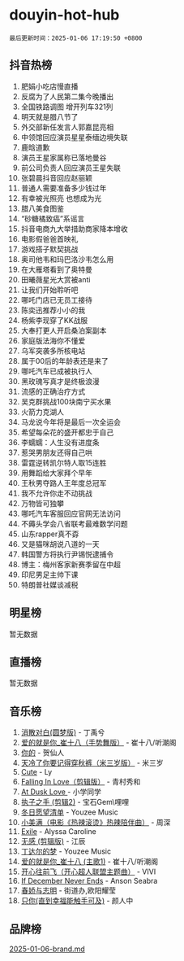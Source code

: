 # douyin-hot-hub

`最后更新时间：2025-01-06 17:19:50 +0800`

## 抖音热榜

1. 肥娟小吃店慢直播
1. 反腐为了人民第二集今晚播出
1. 全国铁路调图 增开列车321列
1. 明天就是腊八节了
1. 外交部新任发言人郭嘉昆亮相
1. 中领馆回应演员星星泰缅边境失联
1. 鹿晗道歉
1. 演员王星家属称已落地曼谷
1. 前公司负责人回应演员王星失联
1. 张碧晨抖音回应赵丽颖
1. 普通人需要准备多少钱过年
1. 有幸被光照亮 也想成为光
1. 腊八美食图鉴
1. “砂糖橘致癌”系谣言
1. 抖音电商九大举措助商家降本增收
1. 电影假爸爸首映礼
1. 游戏搭子默契挑战
1. 奥司他韦和玛巴洛沙韦怎么用
1. 在大雁塔看到了奥特曼
1. 田曦薇星光大赏被anti
1. 让我们开始聆听吧
1. 哪吒门店已无员工接待
1. 陈奕迅推荐小小的我
1. 杨紫李现穿了KK战服
1. 大奉打更人开启桑泊案副本
1. 家庭版法海你不懂爱
1. 乌军突袭多所核电站
1. 属于00后的年龄表还是来了
1. 哪吒汽车已成被执行人
1. 黑玫瑰写真才是终极浪漫
1. 流感的正确治疗方式
1. 吴克群挑战100块南宁买水果
1. 火箭力克湖人
1. 马龙说今年将是最后一次全运会
1. 希望每朵花的盛开都忠于自己
1. 李蠕蠕：人生没有进度条
1. 惹哭男朋友还得自己哄
1. 雷霆逆转凯尔特人取15连胜
1. 用舞蹈给大家拜个早年
1. 王秋男夺路人王年度总冠军
1. 我不允许你走不动挑战
1. 万物皆可独攀
1. 哪吒汽车客服回应官网无法访问
1. 不薅头学会八省联考最难数学问题
1. 山东rapper真不孬
1. 又是猫咪胡说八道的一天
1. 韩国警方将执行尹锡悦逮捕令
1. 博主：梅州客家新赛季留在中超
1. 印尼男足主帅下课
1. 特朗普社媒谈减税

## 明星榜

暂无数据

## 直播榜

暂无数据

## 音乐榜

1. [消散对白(圆梦版)](https://sf5-hl-cdn-tos.douyinstatic.com/obj/tos-cn-ve-2774/og4jB5I5IizzoZVAAAzWgBMAsMDWoArfwBOiFs) - 丁禹兮
1. [爱的就是你_崔十八（手势舞版）](https://sf5-hl-cdn-tos.douyinstatic.com/obj/tos-cn-ve-2774/oApB2AigNyB4sTw7JhBOikMAf0oDJzMWBuIrgm) - 崔十八/听潮阁
1. [你的](https://sf5-hl-cdn-tos.douyinstatic.com/obj/tos-cn-ve-2774/oYuIeKf42jB7sEV6B2upMdpYAgfrQWj0FeRegh) - 贺仙人
1. [天冷了你要记得穿秋裤（米三岁版）](https://sf5-hl-cdn-tos.douyinstatic.com/obj/tos-cn-ve-2774/oQlIwVIDWiZ6BQilAorS7MA0AgCkQDvcZAdm1) - 米三岁
1. [Cute](https://sf5-hl-cdn-tos.douyinstatic.com/obj/tos-cn-ve-2774/o4IbIzHWKAAB4wsS5qMBRiiAlEBGTpQRNfFvuo) - Ly
1. [Falling In Love（剪辑版）](https://sf5-hl-cdn-tos.douyinstatic.com/obj/tos-cn-ve-2774/o8ajpA8zzgBPahbBIO8AcKGBLJezFCRd1wfP9f) - 青村秀和
1. [ At Dusk  Love ](https://sf5-hl-cdn-tos.douyinstatic.com/obj/tos-cn-ve-2774/o8CrpCf5CaYgI4ZrtQgMQAFEfuGqNnRSDQAPBc) - 小学同学
1. [执子之手 (剪辑2)](https://sf5-hl-cdn-tos.douyinstatic.com/obj/tos-cn-ve-2774/oUoZLQjCc31XzqsBnBQUNgeKtYPBcgbFDwtfcu) - 宝石Gem\哩哩
1. [冬日愿望清单](https://sf5-hl-cdn-tos.douyinstatic.com/obj/tos-cn-ve-2774/oIIgUOeamCFCVAzxN6MFRLIBlLGpUqQxeeHrLE) - Youzee Music
1. [小美满（电影《热辣滚烫》热辣陪伴曲）](https://sf6-cdn-tos.douyinstatic.com/obj/tos-cn-ve-2774/o0GAn2lSgfZIDUgtevCGDQYnFg4CwnrBaxbTZL) - 周深
1. [Exile](https://sf5-hl-cdn-tos.douyinstatic.com/obj/tos-cn-ve-2774/oYj4gAQTknKE3WW0Je8KGmQ7z1cA4FefwtbufD) - Alyssa Caroline
1. [无感 (剪辑版)](https://sf5-hl-cdn-tos.douyinstatic.com/obj/tos-cn-ve-2774/o0eIsUzJBDlQaQFC5OFlgbMEZC1TFYBftOBn6p) - 江辰
1. [丁达尔的梦](https://sf5-hl-cdn-tos.douyinstatic.com/obj/tos-cn-ve-2774/oMU3WirUZBVQkAC9ccG5P2IQirziZM2RTInUY) - Youzee Music
1. [爱的就是你_崔十八 (主歌1)](https://sf5-hl-cdn-tos.douyinstatic.com/obj/tos-cn-ve-2774/oI5BO5DhFZ6UTcNCnZaOCBLtZ7WIMQGfgnXf5E) - 崔十八/听潮阁
1. [开心往前飞（开心超人联盟主题曲）](https://sf6-cdn-tos.douyinstatic.com/obj/tos-cn-ve-2774/9d8fb7c82cf1421fb93a9fe925275e0a) - VIVI
1. [If December Never Ends](https://sf5-hl-cdn-tos.douyinstatic.com/obj/tos-cn-ve-2774/oY1IQMoTgCFIBg8RZifyqlBBt1UFgitTYmxeOS) - Anson Seabra
1. [春娇与志明](https://sf5-hl-cdn-tos.douyinstatic.com/obj/tos-cn-ve-2774/e530d8fceb7044b39707d7f9ff54add1) - 街道办,欧阳耀莹
1. [只你(直到幸福能触手可及)](https://sf5-hl-cdn-tos.douyinstatic.com/obj/tos-cn-ve-2774/o0lBkRDzFTeaVSUz3ZZSCBVtZ5DIMQGfgmEAuE) - 颜人中

## 品牌榜

[2025-01-06-brand.md](2025-01-06-brand.md)
